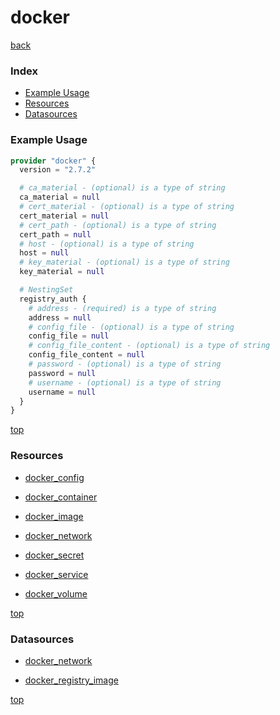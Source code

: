 # docker

[back](../)

### Index

- [Example Usage](#example-usage)
- [Resources](#resources)
- [Datasources](#datasources)

### Example Usage

```terraform
provider "docker" {
  version = "2.7.2"

  # ca_material - (optional) is a type of string
  ca_material = null
  # cert_material - (optional) is a type of string
  cert_material = null
  # cert_path - (optional) is a type of string
  cert_path = null
  # host - (optional) is a type of string
  host = null
  # key_material - (optional) is a type of string
  key_material = null

  # NestingSet
  registry_auth {
    # address - (required) is a type of string
    address = null
    # config_file - (optional) is a type of string
    config_file = null
    # config_file_content - (optional) is a type of string
    config_file_content = null
    # password - (optional) is a type of string
    password = null
    # username - (optional) is a type of string
    username = null
  }
}
```

[top](#index)

### Resources


- [docker_config](./r/docker_config.md)

- [docker_container](./r/docker_container.md)

- [docker_image](./r/docker_image.md)

- [docker_network](./r/docker_network.md)

- [docker_secret](./r/docker_secret.md)

- [docker_service](./r/docker_service.md)

- [docker_volume](./r/docker_volume.md)


[top](#index)

### Datasources


- [docker_network](./d/docker_network.md)

- [docker_registry_image](./d/docker_registry_image.md)


[top](#index)